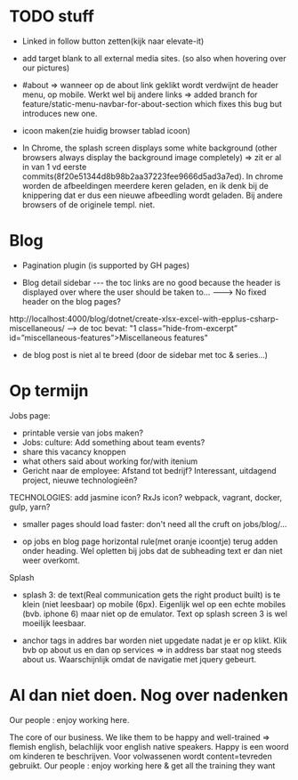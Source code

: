 ﻿TODO stuff
==========

- Linked in follow button zetten(kijk naar elevate-it)

- add target blank to all external media sites. (so also when hovering over our pictures)

- #about => wanneer op de about link geklikt wordt verdwijnt de header menu, op mobile. Werkt wel bij andere links
 => added branch for feature/static-menu-navbar-for-about-section which fixes this bug but introduces new one.

- icoon maken(zie huidig browser tablad icoon)

- In Chrome, the splash screen displays some white background (other browsers always display the background image completely)
=> zit er al in van 1 vd eerste commits(8f20e51344d8b98b2aa37223fee9666d5ad3a7ed). In chrome worden de afbeeldingen meerdere keren geladen, en ik denk bij de knippering dat er dus een nieuwe afbeedling wordt geladen.
Bij andere browsers of de originele templ. niet.


Blog
====
- Pagination plugin (is supported by GH pages)

- Blog detail sidebar
--- the toc links are no good because the header is displayed over where the user should be taken to...
---> No fixed header on the blog pages?

http://localhost:4000/blog/dotnet/create-xlsx-excel-with-epplus-csharp-miscellaneous/
--> de toc bevat: "1 class=”hide-from-excerpt” id=”miscellaneous-features”>Miscellaneous features"

- de blog post is niet al te breed (door de sidebar met toc & series...)


Op termijn
==========

Jobs page:
- printable versie van jobs maken?
- Jobs: culture: Add something about team events?
- share this vacancy knoppen
- what others said about working for/with itenium
- Gericht naar de employee: Afstand tot bedrijf? Interessant, uitdagend project, nieuwe technologieën?

TECHNOLOGIES:
add jasmine icon?
RxJs icon?
webpack, vagrant, docker, gulp, yarn?

- smaller pages should load faster: don't need all the cruft on jobs/blog/...

- op jobs en blog page horizontal rule(met oranje icoontje) terug adden onder heading. Wel opletten bij jobs dat de subheading text er dan niet weer overkomt.

Splash
- splash 3: de text(Real communication gets the right product built) is te klein (niet leesbaar) op mobile (6px). Eigenlijk wel op een echte mobiles (bvb. iphone 6) maar niet op de emulator. Text op splash screen 3 is wel moeilijk leesbaar.

- anchor tags in addres bar worden niet upgedate nadat je er op klikt. Klik bvb op about us en dan op services => in address bar staat nog steeds about us. Waarschijnlijk omdat de navigatie met jquery gebeurt.



Al dan niet doen. Nog over nadenken
==================================
Our people : enjoy working here.

The core of our business. We like them to be happy and well-trained => flemish english, belachlijk voor english native speakers.
Happy is een woord om kinderen te beschrijven. Voor volwassenen wordt content=tevreden gebruikt.
Our people : enjoy working here & get all the training they want